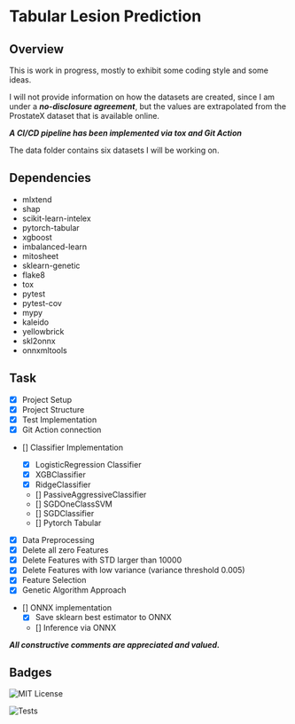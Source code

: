 # Tabular Lesion Prediction

## Overview

This is work in progress, mostly to exhibit some coding style and some ideas.

I will not provide information on how the datasets are created, since I am under a _**no-disclosure agreement**_,
but the values are extrapolated from the ProstateX dataset that is available online.

**_A CI/CD pipeline has been implemented via tox and Git Action_**

The data folder contains six datasets I will be working on.

## Dependencies

- mlxtend
- shap
- scikit-learn-intelex
- pytorch-tabular
- xgboost
- imbalanced-learn
- mitosheet
- sklearn-genetic
- flake8
- tox
- pytest
- pytest-cov
- mypy
- kaleido
- yellowbrick
- skl2onnx
- onnxmltools

## Task

- [X]  Project Setup
- [X]  Project Structure
- [X]  Test Implementation
- [X]  Git Action connection

- [] Classifier Implementation

  - [X]  LogisticRegression Classifier
  - [X]  XGBClassifier
  - [X]  RidgeClassifier
  - [] PassiveAggressiveClassifier
  - [] SGDOneClassSVM
  - [] SGDClassifier
  - [] Pytorch Tabular

- [X]  Data Preprocessing
- [X]  Delete all zero Features
- [X]  Delete Features with STD larger than 10000
- [X]  Delete Features with low variance (variance threshold 0.005)
- [X]  Feature Selection
- [X]  Genetic Algorithm Approach
- [] ONNX implementation
  - [x] Save sklearn best estimator to ONNX
  - [] Inference via ONNX
  
_**All constructive comments are appreciated and valued.**_

## Badges

![MIT License](https://img.shields.io/apm/l/atomic-design-ui.svg?)

![Tests](https://github.com/fabiogeraci/tabular_lesion/actions/workflows/tests.yml/badge.svg)
